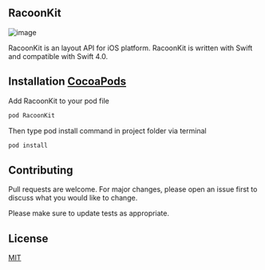 ## RacoonKit

![image](https://www.iconspng.com/uploads/raccoon-face-logo/raccoon-face-logo.png)

RacoonKit is an layout API for iOS platform. RacoonKit is written with Swift and compatible with Swift 4.0.

## Installation [CocoaPods](https://cocoapods.com)

Add RacoonKit to your pod file

```bash
pod RacoonKit
```
Then type pod install command in project folder via terminal

```bash
pod install
```

## Contributing
Pull requests are welcome. For major changes, please open an issue first to discuss what you would like to change.

Please make sure to update tests as appropriate.

## License
[MIT](https://choosealicense.com/licenses/mit/)
